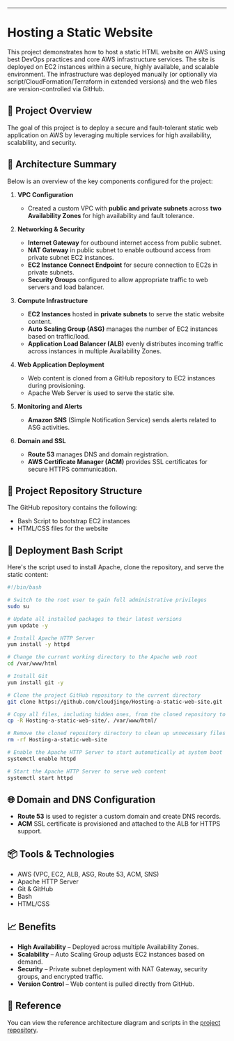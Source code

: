 
---

# Hosting a Static Website 

This project demonstrates how to host a static HTML website on AWS using best DevOps practices and core AWS infrastructure services. The site is deployed on EC2 instances within a secure, highly available, and scalable environment. The infrastructure was deployed manually (or optionally via script/CloudFormation/Terraform in extended versions) and the web files are version-controlled via GitHub.

## 📌 Project Overview

The goal of this project is to deploy a secure and fault-tolerant static web application on AWS by leveraging multiple services for high availability, scalability, and security.

## 🔧 Architecture Summary

Below is an overview of the key components configured for the project:

1. **VPC Configuration**

   * Created a custom VPC with **public and private subnets** across **two Availability Zones** for high availability and fault tolerance.

2. **Networking & Security**

   * **Internet Gateway** for outbound internet access from public subnet.
   * **NAT Gateway** in public subnet to enable outbound access from private subnet EC2 instances.
   * **EC2 Instance Connect Endpoint** for secure connection to EC2s in private subnets.
   * **Security Groups** configured to allow appropriate traffic to web servers and load balancer.

3. **Compute Infrastructure**

   * **EC2 Instances** hosted in **private subnets** to serve the static website content.
   * **Auto Scaling Group (ASG)** manages the number of EC2 instances based on traffic/load.
   * **Application Load Balancer (ALB)** evenly distributes incoming traffic across instances in multiple Availability Zones.

4. **Web Application Deployment**

   * Web content is cloned from a GitHub repository to EC2 instances during provisioning.
   * Apache Web Server is used to serve the static site.

5. **Monitoring and Alerts**

   * **Amazon SNS** (Simple Notification Service) sends alerts related to ASG activities.

6. **Domain and SSL**

   * **Route 53** manages DNS and domain registration.
   * **AWS Certificate Manager (ACM)** provides SSL certificates for secure HTTPS communication.

## 📁 Project Repository Structure

The GitHub repository contains the following:


* Bash Script to bootstrap EC2 instances
* HTML/CSS files for the website

## 🚀 Deployment Bash Script

Here's the script used to install Apache, clone the repository, and serve the static content:

```bash
#!/bin/bash

# Switch to the root user to gain full administrative privileges
sudo su

# Update all installed packages to their latest versions
yum update -y

# Install Apache HTTP Server
yum install -y httpd

# Change the current working directory to the Apache web root
cd /var/www/html

# Install Git
yum install git -y

# Clone the project GitHub repository to the current directory
git clone https://github.com/cloudjingo/Hosting-a-static-web-site.git

# Copy all files, including hidden ones, from the cloned repository to the Apache web root
cp -R Hosting-a-static-web-site/. /var/www/html/

# Remove the cloned repository directory to clean up unnecessary files
rm -rf Hosting-a-static-web-site

# Enable the Apache HTTP Server to start automatically at system boot
systemctl enable httpd 

# Start the Apache HTTP Server to serve web content
systemctl start httpd
```

## 🌐 Domain and DNS Configuration

* **Route 53** is used to register a custom domain and create DNS records.
* **ACM** SSL certificate is provisioned and attached to the ALB for HTTPS support.

## 📦 Tools & Technologies

* AWS (VPC, EC2, ALB, ASG, Route 53, ACM, SNS)
* Apache HTTP Server
* Git & GitHub
* Bash
* HTML/CSS

## 📈 Benefits

* **High Availability** – Deployed across multiple Availability Zones.
* **Scalability** – Auto Scaling Group adjusts EC2 instances based on demand.
* **Security** – Private subnet deployment with NAT Gateway, security groups, and encrypted traffic.
* **Version Control** – Web content is pulled directly from GitHub.

## 📎 Reference

You can view the reference architecture diagram and scripts in the [project repository](https://github.com/cloudjingo/Hosting-a-static-web-site).


